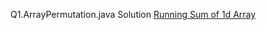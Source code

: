 Q1.ArrayPermutation.java Solution
[Running Sum of 1d Array](https://leetcode.com/problems/running-sum-of-1d-array/description/)
